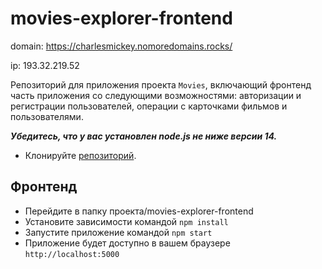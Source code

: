 # movies-explorer-frontend

domain: https://charlesmickey.nomoredomains.rocks/

ip: 193.32.219.52

Репозиторий для приложения проекта `Movies`,
включающий фронтенд часть приложения со следующими возможностями:
авторизации и регистрации пользователей, 
операции с карточками фильмов и пользователями.

***Убедитесь, что у вас установлен node.js не ниже версии 14.***
* Клонируйте [репозиторий](https://github.com/CharlesMickey/movies-explorer-frontend.git).

## Фронтенд
* Перейдите в папку проекта/movies-explorer-frontend
* Установите зависимости командой `npm install`
* Запустите приложение командой `npm start`
* Приложение будет доступно в вашем браузере `http://localhost:5000`
